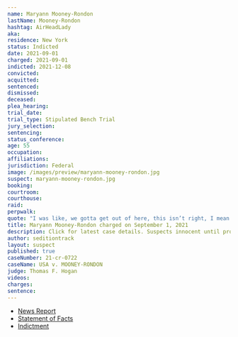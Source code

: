 ```yaml
---
name: Maryann Mooney-Rondon
lastName: Mooney-Rondon
hashtag: AirHeadLady
aka:
residence: New York
status: Indicted
date: 2021-09-01
charged: 2021-09-01
indicted: 2021-12-08
convicted:
acquitted:
sentenced:
dismissed:
deceased:
plea_hearing:
trial_date:
trial_type: Stipulated Bench Trial
jury_selection:
sentencing:
status_conference:
age: 55
occupation:
affiliations:
jurisdiction: Federal
image: /images/preview/maryann-mooney-rondon.jpg
suspect: maryann-mooney-rondon.jpg
booking:
courtroom:
courthouse:
raid:
perpwalk:
quote: "I was like, we gotta get out of here, this isn’t right, I mean he scared the crap out of me."
title: Maryann Mooney-Rondon charged on September 1, 2021
description: Click for latest case details. Suspects innocent until proven guilty.
author: seditiontrack
layout: suspect
published: true
caseNumber: 21-cr-0722
caseName: USA v. MOONEY-RONDON
judge: Thomas F. Hogan
videos:
charges:
sentence:
---
```


- [News Report](https://www.wwnytv.com/2021/10/01/watertown-man-his-mother-facing-federal-charges-jan-6th-capitol-riot/)
- [Statement of Facts](https://extremism.gwu.edu/sites/g/files/zaxdzs2191/f/Maryann%20Mooney-Rondon%20and%20Rafael%20Rondon%20Statement%20of%20Facts.pdf)
- [Indictment](https://extremism.gwu.edu/sites/g/files/zaxdzs2191/f/Maryann%20Mooney-Rondon%20and%20Rafael%20Rondon%20Indictment.pdf)
